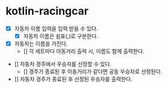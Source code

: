 # kotlin-racingcar

- [x] 자동차 이름 입력을 입력 받을 수 있다.
  - [x] 자동차 이름은 쉼표(,)로 구분한다.
- [x] 자동차는 이름을 가진다.
  - [] 각 세트마다 이동거리 출력 시, 이름도 함께 출력한다.
- [] 자동차 경주에서 우승자를 선정할 수 있다.
  - [] 경주가 종료된 후 이동거리가 같다면 공동 우승자로 선정된다.
- [] 자동차 경주가 종료된 후 선정된 우승자를 출력한다.

